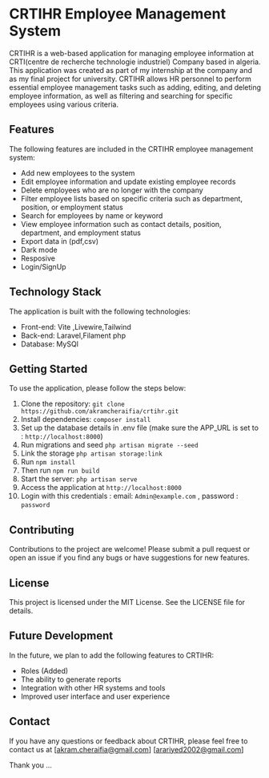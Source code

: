 # CRTIHR Employee Management System

CRTIHR is a web-based application for managing employee information at CRTI(centre de recherche technologie industriel) Company based in algeria. This application was created as part of my internship at the company and as my final project for university. CRTIHR allows HR personnel to perform essential employee management tasks such as adding, editing, and deleting employee information, as well as filtering and searching for specific employees using various criteria.

## Features

The following features are included in the CRTIHR employee management system:

* Add new employees to the system
* Edit employee information and update existing employee records
* Delete employees who are no longer with the company
* Filter employee lists based on specific criteria such as department, position, or employment status
* Search for employees by name or keyword
* View employee information such as contact details, position, department, and employment status
* Export data in (pdf,csv)
* Dark mode
* Resposive
* Login/SignUp

## Technology Stack

The application is built with the following technologies:

* Front-end: Vite ,Livewire,Tailwind
* Back-end: Laravel,Filament php
* Database: MySQl

## Getting Started

To use the application, please follow the steps below:

1. Clone the repository: `git clone https://github.com/akramcheraifia/crtihr.git`
2. Install dependencies: `composer install`
3. Set up the database details in .env file (make sure the APP_URL is set to : `http://localhost:8000`)
4. Run migrations and seed `php artisan migrate --seed`
5. Link the storage `php artisan storage:link`
6. Run `npm install`
7. Then run  `npm run build`
7. Start the server: `php artisan serve`
8. Access the application at `http://localhost:8000`
9. Login with this credentials : email: `Admin@example.com` , password : `password`


## Contributing

Contributions to the project are welcome! Please submit a pull request or open an issue if you find any bugs or have suggestions for new features.

## License

This project is licensed under the MIT License. See the LICENSE file for details.


## Future Development

In the future, we plan to add the following features to CRTIHR:

* Roles (Added)
* The ability to generate reports
* Integration with other HR systems and tools
* Improved user interface and user experience

## Contact

If you have any questions or feedback about CRTIHR, please feel free to contact us at [akram.cheraifia@gmail.com]  [arariyed2002@gmail.com]

Thank you ...
